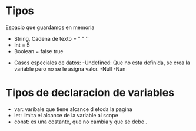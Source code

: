 # Tipos

Espacio que guardamos en memoria

- String, Cadena de texto = " " '' ` `
- Int = 5
- Boolean = false true

* Casos especiales de datos: 
-Undefined: Que no esta definida, se crea la variable pero no se le asigna valor.
-Null
-Nan

# Tipos de declaracion de variables

- var: varibale que tiene alcance d etoda la pagina
- let: limita el alcance de la variable al scope
- const: es una costante, que no cambia y que se debe .



